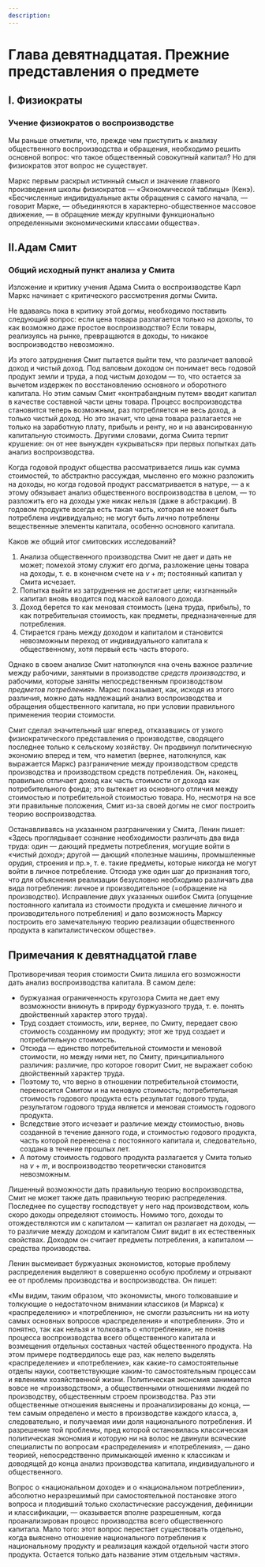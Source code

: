 ```yaml
---
description:
---
```


# Глава девятнадцатая. Прежние представления о предмете

## I. Физиократы

### Учение физиократов о воспроизводстве

Мы раньше отметили, что, прежде чем приступить к анализу общественного воспроизводства и обращения, необходимо решить основной вопрос: что такое общественный совокупный капитал? Но для физиократов этот вопрос не существует.

Маркс первым раскрыл истинный смысл и значение главного произведения школы физиократов — «Экономической таблицы» (Кенэ). «Бесчисленные индивидуальные акты обращения с самого начала, — говорит Марке, — объединяются в характерно-общественное массовое движение, — в обращение между крупными функционально определенными экономическими классами общества».

## II.Адам Смит

### Общий исходный пункт анализа у Смита

Изложение и критику учения Адама Смита о воспроизводстве Карл Маркс начинает с критического рассмотрения догмы Смита.

Не вдаваясь пока в критику этой догмы, необходимо поставить следующий вопрос: если цена товара разлагается только на дохолы, то как возможно даже простое воспроизводство? Если товары, реализуясь на рынке, превращаются в доходы, то никакое воспроизводство невозможно.

Из этого затруднения Смит пытается выйти тем, что различает валовой доход и чистый доход. Под валовым доходом он понимает весь годовой продукт земли и труда, а под чистым доходом — то, что остается за вычетом издержек по восстановлению основного и оборотного капитала. Но этим самым Смит «контрабандным путем» вводит капитал в качестве составной части цены товара. Процесс воспроизводства становится теперь возможным, раз потребляется не весь доход, а только чистый доход. Но это значит, что цена товара разлагается не только на заработную плату, прибыль и ренту, но и на авансированную капитальную стоимость. Другими словами, догма Смита терпит крушение: он от нее вынужден «укрываться» при первых попытках дать анализ воспроизводства.

Когда годовой продукт общества рассматривается лишь как сумма стоимостей, то абстрактно рассуждая, мысленно его можно разложить на доходы, но когда годовой продукт рассматривается в натуре, — а к этому обязывает анализ общественного воспроизводства в целом, — то разложить его на доходы уже никак нельзя (даже в абстракции). В годовом продукте всегда есть такая часть, которая не может быть потреблена индивидуально; не могут быть лично потреблены вещественные элементы капитала, особенно основного капитала.

Каков же общий итог смитовских исследований?

1. Анализа общественного производства Смит не дает и дать не может; помехой этому служит его догма, разложение цены товара на доходы, т. е. в конечном счете на $v+m$; постоянный капитал у Смита исчезает.
2. Попытка выйти из затруднения не достигает цели; «изгнанный» капитал вновь вводится под маской валового дохода.
3. Доход берется то как меновая стоимость (цена труда, прибыль), то как потребительная стоимость, как предметы, предназначенные для потребления.
4. Стирается грань между доходом и капиталом и становится невозможным переход от индивидуального капитала к общественному, хотя первый есть часть второго.

Однако в своем анализе Смит натолкнулся «на очень важное различие между рабочими, занятыми в производстве _средств производства_, и рабочими, которые заняты непосредственным производством _предметов потребления_». Маркс показывает, как, исходя из этого различия, можно дать надлежащий анализ воспроизводства и обращения общественного капитала, но при условии правильного применения теории стоимости.

Смит сделал значительный шаг вперед, отказавшись от узкого физиократического представления о производстве, сводящего последнее только к сельскому хозяйству. Он продвинул политичесную экономию вперед и тем, что наметил (вернее, натолкнулся, как выражается Маркс) разграничение между производством средств производства и производством средств потребления. Он, наконец, правильно отличает доход как часть стоимости от дохода как потребительного фонда; это вытекает из основного отличия между стоимостью и потребительной стоимостью товара. Но, несмотря на все эти правильные положения, Смит из-за своей догмы не смог построить теорию воспроизводства.

Останавливаясь на указанном разграничении у Смита, Ленин пишет: «Здесь проглядывает сознание необходимости различать два вида труда: один — дающий предметы потребления, могущие войти в «чистый доход»; другой — дающий «полезные машины, промышленные орудия, строения и пр.», т. е. такие предметы, которые никогда не могут войти в личное потребление. Отсюда уже один шаг до признания того, что для объяснения реализации безусловно необходимо различать два вида потребления: личное и производительное (=обращение на производство). Исправление двух указанных ошибок Смита (опущение постоянного капитала из стоимости продукта и смешение личного и производительного потребления) и дало возможность Марксу построить его замечательную теорию реализации общественного продукта в капиталистическом обществе».

## Примечания к девятнадцатой главе

Противоречивая теория стоимости Смита лишила его возможности дать анализ воспроизводства капитала. В самом деле:

- буржуазная ограниченность кругозора Смита не дает ему возможности вникнуть в природу буржуазного труда, т. е. понять двойственный характер этого труда).
- Труд создает стоимость, или, вернее, по Смиту, передает свою стоимость созданному им продукту; этот же труд создает и потребительную стоимость.
- Отсюда — единство потребительной стоимости и меновой стоимости, но между ними нет, по Смиту, принципиального различия: различие, про которое говорит Смит, не выражает собою двойственный характер труда.
- Поэтому то, что верно в отношении потребительной стоимости, переносится Смитом и на меновую стоимость; потребительная стоимость годового продукта есть результат годового труда, результатом годового труда является и меновая стоимость годового продукта.
- Вследствие этого исчезает и различие между стоимостью, вновь созданной в течение данного года, и стоимостью годового продукта, часть которой перенесена с постоянного капитала и, следовательно, создана в течение прошлых лет.
- А потому стоимость годового продукта разлагается у Смита только на $v+m$, и воспроизводство теоретически становится невозможным.

Лишенный возможности дать правильную теорию воспроизводства, Смит не может также дать правильную теорию распределения. Последнее по существу господствует у него над производством, коль скоро доходы определяют стоимость. Номимо того, доходы то отождествляются им с капиталом — капитал он разлагает на доходы, — то различие между доходом и капиталом Смит видит в их естественных свойствах. Доходом он считает предметы потребления, а капиталом — средства производства.

Ленин высмеивает буржуазных экономистов, которые проблему распределения выделяют в совершенно особую проблему и отрывают ее от проблемы производства и воспроизводства. Он пишет:

«Мы видим, таким образом, что экономисты, много толковавшие и толкующие о недостаточном внимании классиков (и Маркса) к «распределению» и «потреблению», не смогли разъяснить ни на иоту самых основных вопросов «распределения» и «потребления». Это и понятно, так как нельзя и толковать о «потреблении», не поняв процесса воспроизводства всего общественного капитала и возмещения отдельных составных частей общественного продукта. На этом примере подтвердилось еще раз, как нелепо выделять «распределение» и «потребление», как какие-то самостоятельные отделы науки, соответствующие каким-то самостоятельным процессам и явлениям хозяйственной жизни. Политическая эконсмия занимается вовсе не «производством», а общественными отношениями людей по производству, общественным строем производства. Раз эти общественные отношения выяснены и проанализированы до конца, — тем самым определено и место в производстве каждого класса, а, следовательно, и получаемая ими доля национального потребления. И разрешение той проблемы, пред которой остановилась классическая политическая экономия и которую ни на волос не двинули всяческие специалисты по вопросам «распределения» и «потребления», — дано теорией, непосредственно примыкающей именно к классикам и доводящей до конца анализ производства капитала, индивидуального и общественного.

Вопрос о «национальном доходе» и о «национальном потреблении», абсолютно неразрешимый при самостоятельной постановке этого вопроса и плодивший только схоластические рассуждения, дефиниции и классификации, — оказывается вполне разрешенным, когда проанализирован процесс производства всего общественного капитала. Мало того: этот вопрос перестает существовать отдельно, когда выяснено отношение национального потребления к национальному продукту и реализация каждой отдельной части этого продукта. Остается только дать название этим отдельным частям».
